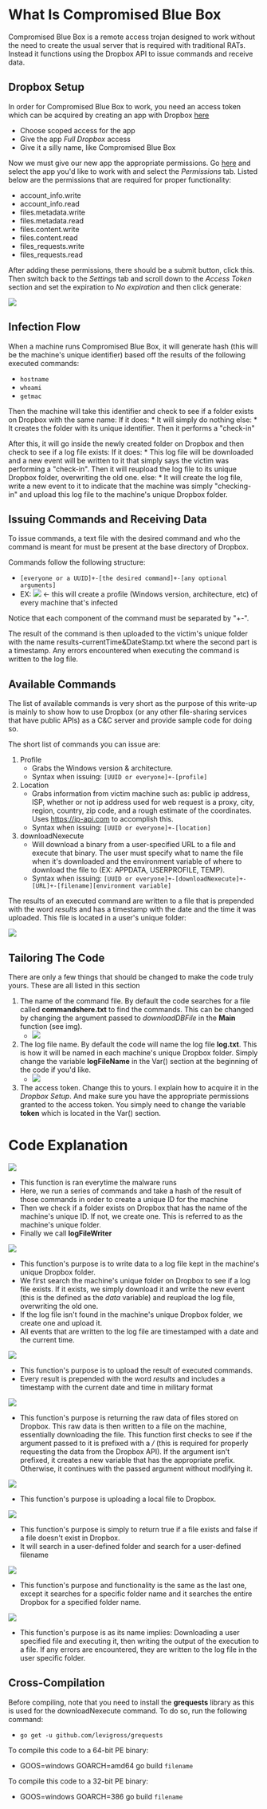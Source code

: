 # What Is Compromised Blue Box

Compromised Blue Box is a remote access trojan designed to work without the need to create the usual server that is required with traditional RATs. Instead it functions using the Dropbox API to issue commands and receive data. 

## Dropbox Setup

In order for Compromised Blue Box to work, you need an access token which can be acquired by creating an app with Dropbox [here](https://www.dropbox.com/developers/apps/create?_tk=pilot_lp&_ad=ctabtn1&_camp=create)

* Choose scoped access for the app 
* Give the app *Full Dropbox* access
* Give it a silly name, like Compromised Blue Box

Now we must give our new app the appropriate permissions. Go [here](https://www.dropbox.com/developers/apps/) and select the app you'd like to work with and select the *Permissions* tab. Listed below are the permissions that are required for proper functionality:

* account_info.write
* account_info.read
* files.metadata.write
* files.metadata.read
* files.content.write
* files.content.read
* files_requests.write
* files_requests.read

After adding these permissions, there should be a submit button, click this. Then switch back to the *Settings* tab and scroll down to the *Access Token* section and set the expiration to *No expiration* and then click generate:

![](/imgs/img3.png)

## Infection Flow

When a machine runs Compromised Blue Box, it will generate hash (this will be the machine's unique identifier) based off the results of the following executed commands:

* `hostname`
* `whoami`
* `getmac`

Then the machine will take this identifier and check to see if a folder exists on Dropbox with the same name:
    If it does:
        * It will simply do nothing
    else:
        * It creates the folder with its unique identifier. Then it performs a "check-in"

After this, it will go inside the newly created folder on Dropbox and then check to see if a log file exists:
    If it does:
        * This log file will be downloaded and a new event will be written to it that simply says the victim was performing a "check-in". Then it will reupload the log file to its unique Dropbox folder, overwriting the old one.
    else:
        * It will create the log file, write a new event to it to indicate that the machine was simply "checking-in" and upload this log file to the machine's unique Dropbox folder.

## Issuing Commands and Receiving Data

To issue commands, a text file with the desired command and who the command is meant for must be present at the base directory of Dropbox.

Commands follow the following structure:
	
* `[everyone or a UUID]+-[the desired command]+-[any optional arguments]`
* EX: ![](/imgs/img1.png) <- this will create a profile (Windows version, architecture, etc) of every machine that's infected 

Notice that each component of the command must be separated by "+-". 

The result of the command is then uploaded to the victim's unique folder with the name results-currentTime&DateStamp.txt where the second part is a timestamp. Any errors encountered when executing the command is written to the log file.

## Available Commands

The list of available commands is very short as the purpose of this write-up is mainly to show how to use Dropbox (or any other file-sharing services that have public APIs) as a C&C server and provide sample code for doing so.

The short list of commands you can issue are:

1. Profile
    * Grabs the Windows version & architecture.
    * Syntax when issuing: `[UUID or everyone]+-[profile]`
2. Location
    * Grabs information from victim machine such as: public ip address, ISP, whether or not ip address used for web request is a proxy, city, region, country, zip code, and a rough estimate of the coordinates. Uses https://ip-api.com to accomplish this.  
    * Syntax when issuing: `[UUID or everyone]+-[location]`
3. downloadNexecute
    * Will download a binary from a user-specified URL to a file and execute that binary. The user must specify what to name the file when it's downloaded and the environment variable of where to download the file to (EX: APPDATA, USERPROFILE, TEMP).
    * Syntax when issuing: `[UUID or everyone]+-[downloadNexecute]+-[URL]+-[filename][environment variable]`

The results of an executed command are written to a file that is prepended with the word *results* and has a timestamp with the date and the time it was uploaded. This file is located in a user's unique folder:

![](/imgs/img13.png)

## Tailoring The Code

There are only a few things that should be changed to make the code truly yours. These are all listed in this section

1. The name of the command file. By default the code searches for a file called **commandshere.txt** to find the commands. This can be changed by changing the argument passed to *downloadDBFile* in the **Main** function (see img).
    * ![](/imgs/img2.png) 
2. The log file name. By default the code will name the log file **log.txt**. This is how it will be named in each machine's unique Dropbox folder. Simply change the variable **logFileName**  in the Var() section at the beginning of the code if you'd like.
    * ![](/imgs/img4.png) 
4. The access token. Change this to yours. I explain how to acquire it in the *Dropbox Setup*. And make sure you have the appropriate permissions granted to the access token. You simply need to change the variable **token** which is located in the Var() section.

# Code Explanation

![](/imgs/img5.png)

* This function is ran everytime the malware runs
* Here, we run a series of commands and take a hash of the result of those commands in order to create a unique ID for the machine
* Then we check if a folder exists on Dropbox that has the name of the machine's unique ID. If not, we create one. This is referred to as the machine's unique folder.
* Finally we call **logFileWriter**

![](/imgs/img6.png)

* This function's purpose is to write data to a log file kept in the machine's unique Dropbox folder.
* We first search the machine's unique folder on Dropbox to see if a log file exists. If it exists, we simply download it and write the new event (this is the defined as the *data* variable) and reupload the log file, overwriting the old one.
* If the log file isn't found in the machine's unique Dropbox folder, we create one and upload it.
* All events that are written to the log file are timestamped with a date and the current time.

![](/imgs/img7.png)

* This function's purpose is to upload the result of executed commands.
* Every result is prepended with the word *results* and includes a timestamp with the current date and time in military format

![](/imgs/img8.png)

* This function's purpose is returning the raw data of files stored on Dropbox. This raw data is then written to a file on the machine, essentially downloading the file. This function first checks to see if the argument passed to it is prefixed with a */* (this is required for properly requesting the data from the Dropbox API). If the argument isn't prefixed, it creates a new variable that has the appropriate prefix. Otherwise, it continues with the passed argument without modifying it.

![](/imgs/img9.png)

* This function's purpose is uploading a local file to Dropbox.

![](/imgs/img10.png)

* This function's purpose is simply to return true if a file exists and false if a file doesn't exist in Dropbox.
* It will search in a user-defined folder and search for a user-defined filename

![](/imgs/img11.png)

* This function's purpose and functionality is the same as the last one, except it searches for a specific folder name and it searches the entire Dropbox for a specified folder name.

![](/imgs/img12.png)

* This function's purpose is as its name implies: Downloading a user specified file and executing it, then writing the output of the execution to a file. If any errors are encountered, they are written to the log file in the user specific folder.

## Cross-Compilation
Before compiling, note that you need to install the **grequests** library as this is used for the downloadNexecute command. To do so, run the following command:

* `go get -u github.com/levigross/grequests`

To compile this code to a 64-bit PE binary:

* GOOS=windows GOARCH=amd64 go build `filename`

To compile this code to a 32-bit PE binary:

* GOOS=windows GOARCH=386 go build `filename`
